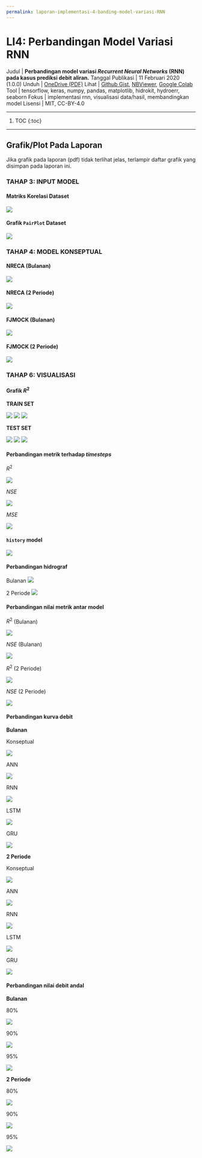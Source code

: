 ```yaml
---
permalink: laporan-implementasi-4-banding-model-variasi-RNN
---
```


# LI4: Perbandingan Model Variasi RNN

Judul | __Perbandingan model variasi _Recurrent  Neural Networks_ (RNN) pada kasus prediksi debit aliran.__
Tanggal Publikasi | 11 Februari 2020 (1.0.0)
Unduh | [OneDrive (PDF)](https://1drv.ms/b/s!AmxSTa4UunElhoVm7i0EuKdPkPlzVg?e=rjXNpf)
Lihat | [Github Gist](https://gist.github.com/taruma/9d1ef5c6d629c792bed0c3f68b324675), [NBViewer](https://nbviewer.jupyter.org/gist/taruma/9d1ef5c6d629c792bed0c3f68b324675), [Google Colab](https://colab.research.google.com/drive/18U8SLe9mgCs570rVDhjypTuxK0eWPy1n)
Tool | tensorflow, keras, numpy, pandas, matplotlib, hidrokit, hydroerr, seaborn 
Fokus | implementasi rnn, visualisasi data/hasil, membandingkan model
Lisensi | MIT, CC-BY-4.0

---

1. TOC
{:toc}

---

## Grafik/Plot Pada Laporan

Jika grafik pada laporan (pdf) tidak terlihat jelas, terlampir daftar grafik yang disimpan pada laporan ini.

### TAHAP 3: INPUT MODEL

#### Matriks Korelasi Dataset

![](images/li4/grafik_korelasi_matriks.png)

#### Grafik `PairPlot` Dataset

![](images/li4/grafik_pairplot_dataset.png)

### TAHAP 4: MODEL KONSEPTUAL

#### NRECA (Bulanan)

![](images/li4/grafik_hidrograf_nreca_bulanan.png)

#### NRECA (2 Periode)

![](images/li4/grafik_hidrograf_nreca_2_periode.png)

#### FJMOCK (Bulanan)

![](images/li4/grafik_hidrograf_fjmock_bulanan.png)

#### FJMOCK (2 Periode)

![](images/li4/grafik_hidrograf_fjmock_2_periode.png)

### TAHAP 6: VISUALISASI

#### Grafik $R^2$

__TRAIN SET__

![](images/li4/grafik_r2_train_set_ts5.png)
![](images/li4/grafik_r2_train_set_ts10.png)
![](images/li4/grafik_r2_train_set_ts365.png)

__TEST SET__

![](images/li4/grafik_r2_test_set_ts5.png)
![](images/li4/grafik_r2_test_set_ts5.png)
![](images/li4/grafik_r2_test_set_ts5.png)

#### Perbandingan metrik terhadap _timesteps_

$R^2$

![](images/li4/grafik_metrik_ts__r_2_.png)

$NSE$

![](images/li4/grafik_metrik_ts__nse_.png)

$MSE$

![](images/li4/grafik_metrik_ts__mse_.png)

#### `history` model

![](images/li4/grafik_history_model_loss.png)

#### Perbandingan hidrograf

Bulanan
![](images/li4/grafik_hidrograf_bulanan.png)

2 Periode
![](images/li4/grafik_hidrograf_2_periode.png)

#### Perbandingan nilai metrik antar model

$R^2$ (Bulanan)

![](images/li4/grafik_bar_banding_nilai__r_2__bulanan.png)

$NSE$ (Bulanan)

![](images/li4/grafik_bar_banding_nilai__nse__bulanan.png)

$R^2$ (2 Periode)

![](images/li4/grafik_bar_banding_nilai__r_2__2_periode.png)

$NSE$ (2 Periode)

![](images/li4/grafik_bar_banding_nilai__nse__2_periode.png)

#### Perbandingan kurva debit

__Bulanan__

Konseptual

![](images/li4/grafik_kurva_durasi_konseptual_bulanan.png)

ANN

![](images/li4/grafik_kurva_durasi_ann_bulanan.png)

RNN

![](images/li4/grafik_kurva_durasi_rnn_bulanan.png)

LSTM

![](images/li4/grafik_kurva_durasi_lstm_bulanan.png)

GRU

![](images/li4/grafik_kurva_durasi_gru_bulanan.png)

__2 Periode__

Konseptual

![](images/li4/grafik_kurva_durasi_konseptual_2_periode.png)

ANN

![](images/li4/grafik_kurva_durasi_ann_2_periode.png)

RNN

![](images/li4/grafik_kurva_durasi_rnn_2_periode.png)

LSTM

![](images/li4/grafik_kurva_durasi_lstm_2_periode.png)

GRU

![](images/li4/grafik_kurva_durasi_gru_2_periode.png)

#### Perbandingan nilai debit andal

__Bulanan__

$80\%$

![](images/li4/grafik_bar_banding_debitandal_bulanan_80.png)

$90\%$

![](images/li4/grafik_bar_banding_debitandal_bulanan_90.png)

$95\%$

![](images/li4/grafik_bar_banding_debitandal_bulanan_95.png)

__2 Periode__

$80\%$

![](images/li4/grafik_bar_banding_debitandal_2_periode_80.png)

$90\%$

![](images/li4/grafik_bar_banding_debitandal_2_periode_90.png)

$95\%$

![](images/li4/grafik_bar_banding_debitandal_2_periode_95.png)

